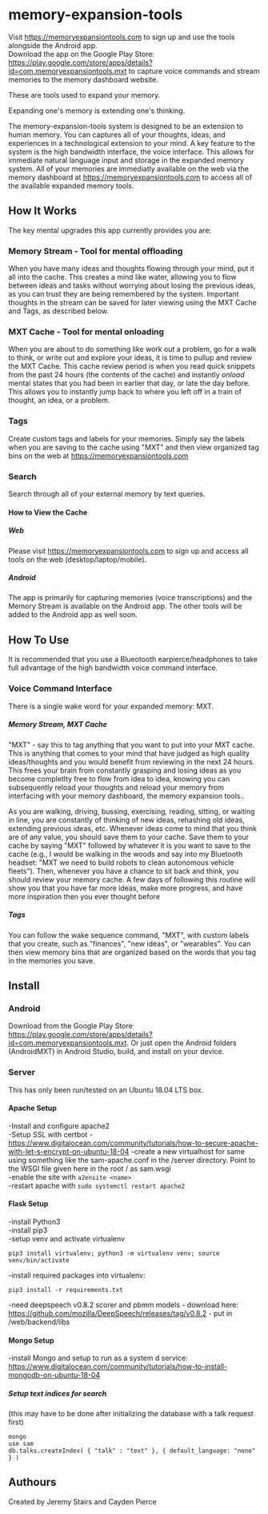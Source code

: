 # memory-expansion-tools

Visit <https://memoryexpansiontools.com> to sign up and use the tools alongside the Android app.  
Download the app on the Google Play Store: <https://play.google.com/store/apps/details?id=com.memoryexpansiontools.mxt> to capture voice commands and stream memories to the memory dashboard website.

These are tools used to expand your memory.

Expanding one's memory is extending one's thinking. 

The memory-expansion-tools system is designed to be an extension to human memory. You can captures all of your thoughts, ideas, and experiences in a technological extension to your mind. A key feature to the system is the high bandwidth interface, the voice interface. This allows for immediate natural language input and storage in the expanded memory system. All of your memories are immediatly available on the web via the memory dashboard at <https://memoryexpansiontools.com> to access all of the available expanded memory tools.

## How It Works  

The key mental upgrades this app currently provides you are:  

### Memory Stream - Tool for mental offloading 
When you have many ideas and thoughts flowing through your mind, put it all into the cache. This creates a mind like water, allowing you to flow between ideas and tasks without worrying about losing the previous ideas, as you can trust they are being remembered by the system. Important thoughts in the stream can be saved for later viewing using the MXT Cache and Tags, as described below.

### MXT Cache - Tool for mental onloading 
When you are about to do something like work out a problem, go for a walk to think, or write out and explore your ideas, it is time to pullup and review the MXT Cache. This cache review period is when you read quick snippets from the past 24 hours (the contents of the cache) and instantly *onload* mental states that you had been in earlier that day, or late the day before. This allows you to instantly jump back to where you left off in a train of thought, an idea, or a problem.

### Tags

Create custom tags and labels for your memories. Simply say the labels when you are saving to the cache using "MXT" and then view organized tag bins on the web at <https://memoryexpansiontools.com>   
### Search

Search through all of your external memory by text queries.  

#### How to View the Cache

##### Web  

Please visit <https://memoryexpansiontools.com> to sign up and access all tools on the web (desktop/laptop/mobile).  

##### Android

The app is primarily for capturing memories (voice transcriptions) and the Memory Stream is available on the Android app. The other tools will be added to the Android app as well soon.

## How To Use

It is recommended that you use a Blueotooth earpierce/headphones to take full advantage of the high bandwidth voice command interface.  

### Voice Command Interface

There is a single wake word for your expanded memory: MXT.

##### Memory Stream, MXT Cache  

"MXT" - say this to tag anything that you want to put into your MXT cache.  This is anything that comes to your mind that have judged as high quality ideas/thoughts and you would benefit from reviewing in the next 24 hours. This frees your brain from constantly grasping and losing ideas as you become completlty free to flow from idea to idea, knowing you can subsequently reload your thoughts and reload your memory from interfacing with your memory dashboard, the memory expansion tools..  

As you are walking, driving, bussing, exercising, reading, sitting, or waiting in line, you are constantly of thinking of new ideas, rehashing old ideas, extending previous ideas, etc. Whenever ideas come to mind that you think are of any value, you should save them to your cache. Save them to your cache by saying "MXT" followed by whatever it is you want to save to the cache (e.g., I would be walking in the woods and say into my Bluetooth headset: "MXT we need to build robots to clean autonomous vehicle fleets"). Then, whenever you have a chance to sit back and think, you should review your memory cache. A few days of following this routine will show you that you have far more ideas, make more progress, and have more inspiration then you ever thought before  

##### Tags

You can follow the wake sequence command, "MXT", with custom labels that you create, such as "finances", "new ideas", or "wearables". You can then view memory bins that are organized based on the words that you tag in the memories you save. 

## Install   

### Android

Download from the Google Play Store <https://play.google.com/store/apps/details?id=com.memoryexpansiontools.mxt>. Or just open the Android folders (AndroidMXT) in Android Studio, build, and install on your device.

### Server
This has only been run/tested on an Ubuntu 18.04 LTS box.  
#### Apache Setup  

-Install and configure apache2  
-Setup SSL with certbot - <https://www.digitalocean.com/community/tutorials/how-to-secure-apache-with-let-s-encrypt-on-ubuntu-18-04> 
-create a new virtualhost for same using something like the sam-apache.conf in the /server directory. Point to the WSGI file given here in the root / as sam.wsgi  
-enable the site with `a2ensite <name>`  
-restart apache with `sudo systemctl restart apache2`  

#### Flask Setup
-install Python3  
-install pip3  
-setup venv and activate virtualenv  
```
pip3 install virtualenv; python3 -m virtualenv venv; source venv/bin/activate
```  
-install required packages into virtualenv:  
```  
pip3 install -r requirements.txt
```  
-need deepspeech v0.8.2 scorer and pbmm models
    - download here: https://github.com/mozilla/DeepSpeech/releases/tag/v0.8.2
    - put in /web/backend/libs

#### Mongo Setup

-install Mongo and setup to run as a system d service: <https://www.digitalocean.com/community/tutorials/how-to-install-mongodb-on-ubuntu-18-04>  
##### Setup text indices for search

(this may have to be done after initializing the database with a talk request first)

```
mongo
use sam
db.talks.createIndex( { "talk" : "text" }, { default_language: "none" } )
```

## Authours
Created by Jeremy Stairs and Cayden Pierce
